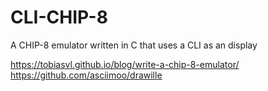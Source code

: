 # CLI-CHIP-8
A CHIP-8 emulator written in C that uses a CLI as an display

https://tobiasvl.github.io/blog/write-a-chip-8-emulator/
https://github.com/asciimoo/drawille
